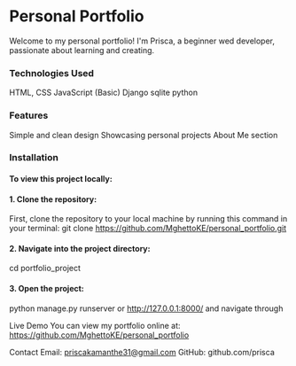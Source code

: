 # Personal Portfolio

Welcome to my personal portfolio! I'm Prisca, a beginner wed developer, passionate about learning and creating.

### Technologies Used

HTML, CSS
JavaScript (Basic)
Django
sqlite
python
### Features

Simple and clean design
Showcasing personal projects
About Me section

### Installation

#### To view this project locally:

#### 1. Clone the repository:

First, clone the repository to your local machine by running this command in your terminal:
    git clone https://github.com/MghettoKE/personal_portfolio.git

#### 2. Navigate into the project directory:

cd portfolio_project

#### 3. Open the project:

python manage.py runserver
      or
http://127.0.0.1:8000/
and navigate through


Live Demo
You can view my portfolio online at:
https://github.com/MghettoKE/personal_portfolio

Contact
Email: priscakamanthe31@gmail.com
GitHub: github.com/prisca